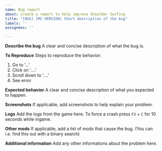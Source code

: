 ```yaml
---
name: Bug report
about: Create a report to help improve Shoulder Surfing
title: "[BUG] [MC-VERSION] Short description of the bug"
labels: ''
assignees: ''

---
```


**Describe the bug**
A clear and concise description of what the bug is.

**To Reproduce**
Steps to reproduce the behavior:
1. Go to '...'
2. Click on '....'
3. Scroll down to '....'
4. See error

**Expected behavior**
A clear and concise description of what you expected to happen.

**Screenshots**
If applicable, add screenshots to help explain your problem.

**Logs**
Add the logs from the game here. To force a crash press `F3` + `C` for 10 seconds while ingame.

**Other mods**
If applicable, add a list of mods that cause the bug. (You can i.e. find this out with a binary search)

**Additional information**
Add any other informations about the problem here.
